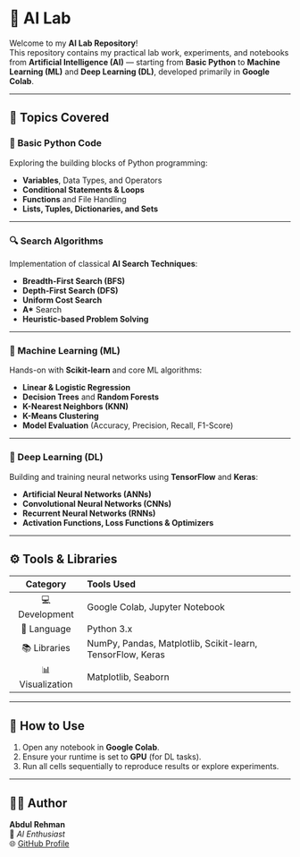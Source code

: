# 🤖 AI Lab

Welcome to my **AI Lab Repository**!  
This repository contains my practical lab work, experiments, and notebooks from **Artificial Intelligence (AI)** — starting from **Basic Python** to **Machine Learning (ML)** and **Deep Learning (DL)**, developed primarily in **Google Colab**.

---

## 🧠 Topics Covered

### 🐍 Basic Python Code
Exploring the building blocks of Python programming:
- **Variables**, Data Types, and Operators
- **Conditional Statements & Loops**
- **Functions** and File Handling
- **Lists, Tuples, Dictionaries, and Sets**

---

### 🔍 Search Algorithms
Implementation of classical **AI Search Techniques**:
- **Breadth-First Search (BFS)**
- **Depth-First Search (DFS)**
- **Uniform Cost Search**
- **A\*** Search
- **Heuristic-based Problem Solving**

---

### 🤖 Machine Learning (ML)
Hands-on with **Scikit-learn** and core ML algorithms:
- **Linear & Logistic Regression**
- **Decision Trees** and **Random Forests**
- **K-Nearest Neighbors (KNN)**
- **K-Means Clustering**
- **Model Evaluation** (Accuracy, Precision, Recall, F1-Score)

---

### 🧬 Deep Learning (DL)
Building and training neural networks using **TensorFlow** and **Keras**:
- **Artificial Neural Networks (ANNs)**
- **Convolutional Neural Networks (CNNs)**
- **Recurrent Neural Networks (RNNs)**
- **Activation Functions, Loss Functions & Optimizers**

---

## ⚙️ Tools & Libraries

| Category | Tools Used |
|:--------:|:-----------|
| 💻 Development | Google Colab, Jupyter Notebook |
| 🐍 Language | Python 3.x |
| 📚 Libraries | NumPy, Pandas, Matplotlib, Scikit-learn, TensorFlow, Keras |
| 📊 Visualization | Matplotlib, Seaborn |

---

## 🚀 How to Use

1. Open any notebook in **Google Colab**.  
2. Ensure your runtime is set to **GPU** (for DL tasks).  
3. Run all cells sequentially to reproduce results or explore experiments.  

---

## 🧑‍💻 Author

**Abdul Rehman**  
📍 *AI Enthusiast*  
🌐 [GitHub Profile](https://github.com/AbdulRehman393)

<p align="center">
  <img src="https://img.shields.io/badge/Made%20wi
